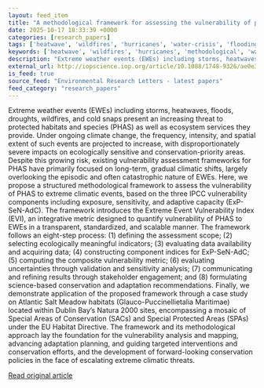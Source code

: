 ```yaml
---
layout: feed_item
title: "A methodological framework for assessing the vulnerability of protected habitats and species to extreme weather events"
date: 2025-10-17 18:33:39 +0000
categories: [research_papers]
tags: ['heatwave', 'wildfires', 'hurricanes', 'water-crisis', 'flooding', 'extreme-weather', 'ipcc', 'urgent', 'atlantic-region', 'climate-science']
keywords: ['heatwave', 'wildfires', 'hurricanes', 'methodological', 'water-crisis', 'assessing', 'flooding', 'framework']
description: "Extreme weather events (EWEs) including storms, heatwaves, floods, droughts, wildfires, and cold snaps present an increasing threat to protected habitats and..."
external_url: http://iopscience.iop.org/article/10.1088/1748-9326/ae0e37
is_feed: true
source_feed: "Environmental Research Letters - latest papers"
feed_category: "research_papers"
---
```


Extreme weather events (EWEs) including storms, heatwaves, floods, droughts, wildfires, and cold snaps present an increasing threat to protected habitats and species (PHAS) as well as ecosystem services they provide. Under ongoing climate change, the frequency, intensity, and spatial extent of such events are projected to increase, with disproportionately severe impacts on ecologically sensitive and conservation-priority areas. Despite this growing risk, existing vulnerability assessment frameworks for PHAS have primarily focused on long-term, gradual climatic shifts, largely overlooking the episodic and often catastrophic nature of EWEs. Here, we propose a structured methodological framework to assess the vulnerability of PHAS to extreme climatic events, based on the three IPCC vulnerability components including exposure, sensitivity, and adaptive capacity (ExP-SeN-AdC). The framework introduces the Extreme Event Vulnerability Index (EVI), an integrative metric designed to quantify vulnerability of PHAS to EWEs in a transparent, standardized, and scalable manner. The framework follows an eight-step process: (1) defining the assessment scope; (2) selecting ecologically meaningful indicators; (3) evaluating data availability and acquiring data; (4) constructing component indices for ExP-SeN-AdC; (5) computing the composite vulnerability metric; (6) evaluating uncertainties through validation and sensitivity analysis; (7) communicating and refining results through stakeholder engagement; and (8) formulating science-based conservation and adaptation recommendations. Finally, we demonstrate application of the proposed framework through a case study on Atlantic Salt Meadow habitats (Glauco-Puccinellietalia Maritimae) located within Dublin Bay’s Natura 2000 sites, encompassing a mosaic of Special Areas of Conservation (SACs) and Special Protected Areas (SPAs) under the EU Habitat Directive. The framework and its methodological approach lay the foundation for the vulnerability analysis and mapping, advancing adaptation planning, and guiding targeted interventions and conservation efforts, and the development of forward-looking conservation policies in the face of escalating extreme climatic threats.

[Read original article](http://iopscience.iop.org/article/10.1088/1748-9326/ae0e37)
